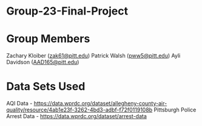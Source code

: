 # Group-23-Final-Project



# Group Members
Zachary Kloiber (zak61@pitt.edu)
Patrick Walsh (pww5@pitt.edu)
Ayli Davidson (AAD165@pitt.edu)

# Data Sets Used
AQI Data - https://data.wprdc.org/dataset/allegheny-county-air-quality/resource/4ab1e23f-3262-4bd3-adbf-f72f0119108b
Pittsburgh Police Arrest Data - https://data.wprdc.org/dataset/arrest-data
